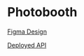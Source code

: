 # Photobooth
[Figma Design](https://www.figma.com/design/V9syskUcpSwiAgsVuPyPhy/Photobooth?node-id=0-1&t=Q8nljo0HuSVfEjSY-0)

[Deployed API](https://github.com/ntnkan089/photo_server_deplo)
